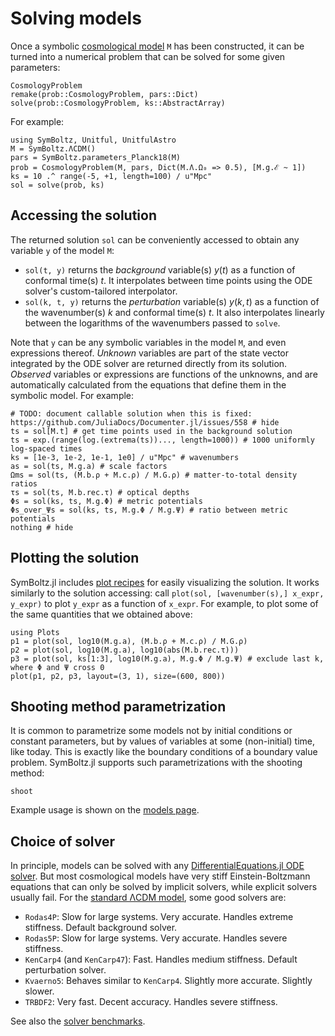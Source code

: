 # Solving models

Once a symbolic [cosmological model](@ref "Models") `M` has been constructed, it can be turned into a numerical problem that can be solved for some given parameters:

```@docs
CosmologyProblem
remake(prob::CosmologyProblem, pars::Dict)
solve(prob::CosmologyProblem, ks::AbstractArray)
```

For example:
```@example sol
using SymBoltz, Unitful, UnitfulAstro
M = SymBoltz.ΛCDM()
pars = SymBoltz.parameters_Planck18(M)
prob = CosmologyProblem(M, pars, Dict(M.Λ.Ω₀ => 0.5), [M.g.ℰ ~ 1])
ks = 10 .^ range(-5, +1, length=100) / u"Mpc"
sol = solve(prob, ks)
```

## Accessing the solution

The returned solution `sol` can be conveniently accessed to obtain any variable `y` of the model `M`:

- `sol(t, y)` returns the *background* variable(s) $y(t)$ as a function of conformal time(s) $t$. It interpolates between time points using the ODE solver's custom-tailored interpolator.
- `sol(k, t, y)` returns the *perturbation* variable(s) $y(k,t)$ as a function of the wavenumber(s) $k$ and conformal time(s) $t$. It also interpolates linearly between the logarithms of the wavenumbers passed to `solve`.

Note that `y` can be any symbolic variables in the model `M`, and even expressions thereof.
*Unknown* variables are part of the state vector integrated by the ODE solver are returned directly from its solution.
*Observed* variables or expressions are functions of the unknowns, and are automatically calculated from the equations that define them in the symbolic model.
For example:

```@example sol
# TODO: document callable solution when this is fixed: https://github.com/JuliaDocs/Documenter.jl/issues/558 # hide
ts = sol[M.t] # get time points used in the background solution
ts = exp.(range(log.(extrema(ts))..., length=1000)) # 1000 uniformly log-spaced times
ks = [1e-3, 1e-2, 1e-1, 1e0] / u"Mpc" # wavenumbers
as = sol(ts, M.g.a) # scale factors
Ωms = sol(ts, (M.b.ρ + M.c.ρ) / M.G.ρ) # matter-to-total density ratios
τs = sol(ts, M.b.rec.τ) # optical depths
Φs = sol(ks, ts, M.g.Φ) # metric potentials
Φs_over_Ψs = sol(ks, ts, M.g.Φ / M.g.Ψ) # ratio between metric potentials
nothing # hide
```

## Plotting the solution

SymBoltz.jl includes [plot recipes](https://docs.juliaplots.org/latest/recipes/) for easily visualizing the solution.
It works similarly to the solution accessing: call `plot(sol, [wavenumber(s),] x_expr, y_expr)` to plot `y_expr` as a function of `x_expr`.
For example, to plot some of the same quantities that we obtained above:
```@example sol
using Plots
p1 = plot(sol, log10(M.g.a), (M.b.ρ + M.c.ρ) / M.G.ρ)
p2 = plot(sol, log10(M.g.a), log10(abs(M.b.rec.τ)))
p3 = plot(sol, ks[1:3], log10(M.g.a), M.g.Φ / M.g.Ψ) # exclude last k, where Φ and Ψ cross 0
plot(p1, p2, p3, layout=(3, 1), size=(600, 800))
```

## Shooting method parametrization

It is common to parametrize some models not by initial conditions or constant parameters, but by values of variables at some (non-initial) time, like today.
This is exactly like the boundary conditions of a boundary value problem.
SymBoltz.jl supports such parametrizations with the shooting method:

```@docs
shoot
```

Example usage is shown on the [models page](@ref "Models").

## Choice of solver

In principle, models can be solved with any [DifferentialEquations.jl ODE solver](https://docs.sciml.ai/DiffEqDocs/stable/solvers/ode_solve/).
But most cosmological models have very stiff Einstein-Boltzmann equations that can only be solved by implicit solvers, while explicit solvers usually fail.
For the [standard ΛCDM model](@ref "Standard ΛCDM"), some good solvers are:

- `Rodas4P`: Slow for large systems. Very accurate. Handles extreme stiffness. Default background solver.
- `Rodas5P`: Slow for large systems. Very accurate. Handles severe stiffness.
- `KenCarp4` (and `KenCarp47`): Fast. Handles medium stiffness. Default perturbation solver.
- `Kvaerno5`: Behaves similar to `KenCarp4`. Slightly more accurate. Slightly slower.
- `TRBDF2`: Very fast. Decent accuracy. Handles severe stiffness.

See also the [solver benchmarks](@ref "Benchmarks").
